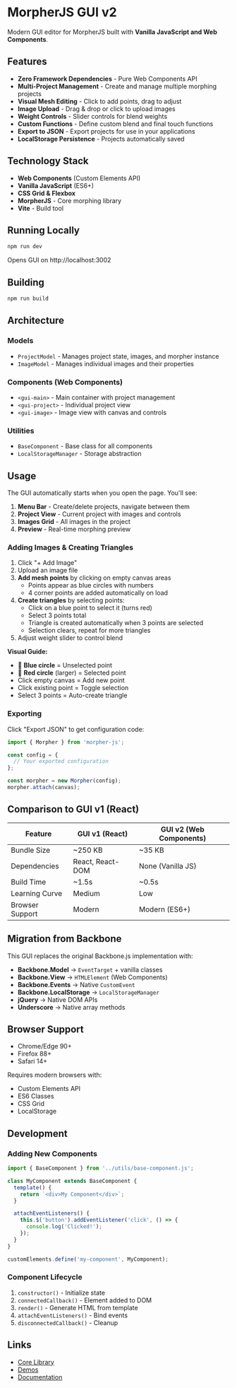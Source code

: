 # MorpherJS GUI v2

Modern GUI editor for MorpherJS built with **Vanilla JavaScript and Web Components**.

## Features

- **Zero Framework Dependencies** - Pure Web Components API
- **Multi-Project Management** - Create and manage multiple morphing projects
- **Visual Mesh Editing** - Click to add points, drag to adjust
- **Image Upload** - Drag & drop or click to upload images
- **Weight Controls** - Slider controls for blend weights
- **Custom Functions** - Define custom blend and final touch functions
- **Export to JSON** - Export projects for use in your applications
- **LocalStorage Persistence** - Projects automatically saved

## Technology Stack

- **Web Components** (Custom Elements API)
- **Vanilla JavaScript** (ES6+)
- **CSS Grid & Flexbox**
- **MorpherJS** - Core morphing library
- **Vite** - Build tool

## Running Locally

```bash
npm run dev
```

Opens GUI on http://localhost:3002

## Building

```bash
npm run build
```

## Architecture

### Models
- `ProjectModel` - Manages project state, images, and morpher instance
- `ImageModel` - Manages individual images and their properties

### Components (Web Components)
- `<gui-main>` - Main container with project management
- `<gui-project>` - Individual project view
- `<gui-image>` - Image view with canvas and controls

### Utilities
- `BaseComponent` - Base class for all components
- `LocalStorageManager` - Storage abstraction

## Usage

The GUI automatically starts when you open the page. You'll see:

1. **Menu Bar** - Create/delete projects, navigate between them
2. **Project View** - Current project with images and controls
3. **Images Grid** - All images in the project
4. **Preview** - Real-time morphing preview

### Adding Images & Creating Triangles

1. Click "+ Add Image"
2. Upload an image file
3. **Add mesh points** by clicking on empty canvas areas
   - Points appear as blue circles with numbers
   - 4 corner points are added automatically on load
4. **Create triangles** by selecting points:
   - Click on a blue point to select it (turns red)
   - Select 3 points total
   - Triangle is created automatically when 3 points are selected
   - Selection clears, repeat for more triangles
5. Adjust weight slider to control blend

**Visual Guide:**
- 🔵 **Blue circle** = Unselected point
- 🔴 **Red circle** (larger) = Selected point
- Click empty canvas = Add new point
- Click existing point = Toggle selection
- Select 3 points = Auto-create triangle

### Exporting

Click "Export JSON" to get configuration code:

```javascript
import { Morpher } from 'morpher-js';

const config = {
  // Your exported configuration
};

const morpher = new Morpher(config);
morpher.attach(canvas);
```

## Comparison to GUI v1 (React)

| Feature | GUI v1 (React) | GUI v2 (Web Components) |
|---------|----------------|-------------------------|
| Bundle Size | ~250 KB | ~35 KB |
| Dependencies | React, React-DOM | None (Vanilla JS) |
| Build Time | ~1.5s | ~0.5s |
| Learning Curve | Medium | Low |
| Browser Support | Modern | Modern (ES6+) |

## Migration from Backbone

This GUI replaces the original Backbone.js implementation with:

- **Backbone.Model** → `EventTarget` + vanilla classes
- **Backbone.View** → `HTMLElement` (Web Components)
- **Backbone.Events** → Native `CustomEvent`
- **Backbone.LocalStorage** → `LocalStorageManager`
- **jQuery** → Native DOM APIs
- **Underscore** → Native array methods

## Browser Support

- Chrome/Edge 90+
- Firefox 88+
- Safari 14+

Requires modern browsers with:
- Custom Elements API
- ES6 Classes
- CSS Grid
- LocalStorage

## Development

### Adding New Components

```javascript
import { BaseComponent } from '../utils/base-component.js';

class MyComponent extends BaseComponent {
  template() {
    return `<div>My Component</div>`;
  }

  attachEventListeners() {
    this.$('button').addEventListener('click', () => {
      console.log('Clicked!');
    });
  }
}

customElements.define('my-component', MyComponent);
```

### Component Lifecycle

1. `constructor()` - Initialize state
2. `connectedCallback()` - Element added to DOM
3. `render()` - Generate HTML from template
4. `attachEventListeners()` - Bind events
5. `disconnectedCallback()` - Cleanup

## Links

- [Core Library](../morpher/)
- [Demos](../demos/)
- [Documentation](../../docs/)
